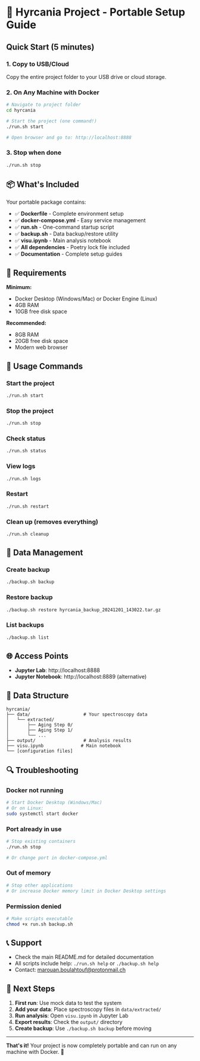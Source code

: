 # 🚀 Hyrcania Project - Portable Setup Guide

## Quick Start (5 minutes)

### 1. Copy to USB/Cloud
Copy the entire project folder to your USB drive or cloud storage.

### 2. On Any Machine with Docker

```bash
# Navigate to project folder
cd hyrcania

# Start the project (one command!)
./run.sh start

# Open browser and go to: http://localhost:8888
```

### 3. Stop when done
```bash
./run.sh stop
```

## 📦 What's Included

Your portable package contains:
- ✅ **Dockerfile** - Complete environment setup
- ✅ **docker-compose.yml** - Easy service management
- ✅ **run.sh** - One-command startup script
- ✅ **backup.sh** - Data backup/restore utility
- ✅ **visu.ipynb** - Main analysis notebook
- ✅ **All dependencies** - Poetry lock file included
- ✅ **Documentation** - Complete setup guides

## 🔧 Requirements

**Minimum:**
- Docker Desktop (Windows/Mac) or Docker Engine (Linux)
- 4GB RAM
- 10GB free disk space

**Recommended:**
- 8GB RAM
- 20GB free disk space
- Modern web browser

## 🚀 Usage Commands

### Start the project
```bash
./run.sh start
```

### Stop the project
```bash
./run.sh stop
```

### Check status
```bash
./run.sh status
```

### View logs
```bash
./run.sh logs
```

### Restart
```bash
./run.sh restart
```

### Clean up (removes everything)
```bash
./run.sh cleanup
```

## 💾 Data Management

### Create backup
```bash
./backup.sh backup
```

### Restore backup
```bash
./backup.sh restore hyrcania_backup_20241201_143022.tar.gz
```

### List backups
```bash
./backup.sh list
```

## 🌐 Access Points

- **Jupyter Lab**: http://localhost:8888
- **Jupyter Notebook**: http://localhost:8889 (alternative)

## 📁 Data Structure

```
hyrcania/
├── data/                    # Your spectroscopy data
│   └── extracted/
│       ├── Aging Step 0/
│       ├── Aging Step 1/
│       └── ...
├── output/                  # Analysis results
├── visu.ipynb              # Main notebook
└── [configuration files]
```

## 🔍 Troubleshooting

### Docker not running
```bash
# Start Docker Desktop (Windows/Mac)
# Or on Linux:
sudo systemctl start docker
```

### Port already in use
```bash
# Stop existing containers
./run.sh stop

# Or change port in docker-compose.yml
```

### Out of memory
```bash
# Stop other applications
# Or increase Docker memory limit in Docker Desktop settings
```

### Permission denied
```bash
# Make scripts executable
chmod +x run.sh backup.sh
```

## 📞 Support

- Check the main README.md for detailed documentation
- All scripts include help: `./run.sh help` or `./backup.sh help`
- Contact: marouan.boulahtouf@protonmail.ch

## 🎯 Next Steps

1. **First run**: Use mock data to test the system
2. **Add your data**: Place spectroscopy files in `data/extracted/`
3. **Run analysis**: Open `visu.ipynb` in Jupyter Lab
4. **Export results**: Check the `output/` directory
5. **Create backup**: Use `./backup.sh backup` before moving

---

**That's it!** Your project is now completely portable and can run on any machine with Docker. 🎉 
